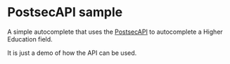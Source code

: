 # PostsecAPI sample

A simple autocomplete that uses the [PostsecAPI](https://github.com/perezperret/postsec_api) to autocomplete a Higher Education field.

It is just a demo of how the API can be used.
